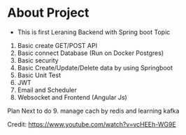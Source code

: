 # About Project
- This is first Leraning Backend with Spring boot
Topic
1. Basic create GET/POST API
2. Basic connect Database (Run on Docker Postgres)
3. Basic security
4. Basic Create/Update/Delete data by using Springboot
5. Basic Unit Test
6. JWT
7. Email and Scheduler
8. Websocket and Frontend (Angular Js)

Plan Next to do
9. manage cach by redis and learning kafka




Credit: https://www.youtube.com/watch?v=vcHEEh-WG9E
